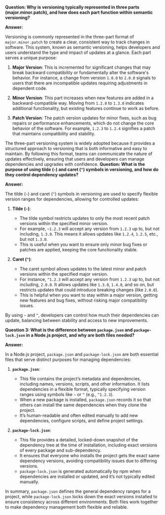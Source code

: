 **Question: Why is versioning typically represented in three parts (major.minor.patch), and how does each part function within semantic versioning?**

**Answer:**

Versioning is commonly represented in the three-part format of `major.minor.patch` to create a clear, consistent way to track changes in software. This system, known as semantic versioning, helps developers and users understand the type and impact of updates at a glance. Each part serves a unique purpose:

1. **Major Version**: This is incremented for significant changes that may break backward compatibility or fundamentally alter the software's behavior. For instance, a change from version `1.0.0` to `2.0.0` signals to users that there are incompatible updates requiring adjustments in dependent code.

2. **Minor Version**: This part increases when new features are added in a backward-compatible way. Moving from `1.2.0` to `1.3.0` indicates additional functionality, but existing features continue to work as before.

3. **Patch Version**: The patch version updates for minor fixes, such as bug repairs or performance enhancements, which do not change the core behavior of the software. For example, `1.2.3` to `1.2.4` signifies a patch that maintains compatibility and stability.

The three-part versioning system is widely adopted because it provides a structured approach to versioning that is both informative and easy to maintain. By following this format, teams can communicate the nature of updates effectively, ensuring that users and developers can manage dependencies and upgrades with confidence.
**Question: What is the purpose of using tilde (`~`) and caret (`^`) symbols in versioning, and how do they control dependency updates?**

**Answer:**

The tilde (`~`) and caret (`^`) symbols in versioning are used to specify flexible version ranges for dependencies, allowing for controlled updates:

1. **Tilde (`~`)**:
   - The tilde symbol restricts updates to only the most recent patch versions within the specified minor version.
   - For example, `~1.2.3` will accept any version from `1.2.3` up to, but not including, `1.3.0`. This means it allows updates like `1.2.4`, `1.2.5`, etc., but not `1.3.0`.
   - This is useful when you want to ensure only minor bug fixes or patches are applied, keeping the core functionality stable.

2. **Caret (`^`)**:
   - The caret symbol allows updates to the latest minor and patch versions within the specified major version.
   - For instance, `^1.2.3` will accept any version from `1.2.3` up to, but not including, `2.0.0`. It allows updates like `1.3.0`, `1.4.0`, and so on, but restricts updates that could introduce breaking changes (like `2.0.0`).
   - This is helpful when you want to stay within a major version, getting new features and bug fixes, without risking major compatibility issues.

By using `~` and `^`, developers can control how much their dependencies can update, balancing between stability and access to new improvements.


**Question 3: What is the difference between `package.json` and `package-lock.json` in a Node.js project, and why are both files needed?**

**Answer:**

In a Node.js project, `package.json` and `package-lock.json` are both essential files that serve distinct purposes for managing dependencies:

1. **`package.json`**:
   - This file contains the project’s metadata and dependencies, including names, versions, scripts, and other information. It lists dependencies in a flexible format, typically specifying version ranges using symbols like `~` or `^` (e.g., `^1.2.3`).
   - When a new package is installed, `package.json` records it so that others can install the same dependencies when they clone the project.
   - It’s human-readable and often edited manually to add new dependencies, configure scripts, and define project settings.

2. **`package-lock.json`**:
   - This file provides a detailed, locked-down snapshot of the dependency tree at the time of installation, including exact versions of every package and sub-dependency.
   - It ensures that everyone who installs the project gets the exact same dependency versions, avoiding compatibility issues due to differing versions.
   - `package-lock.json` is generated automatically by npm when dependencies are installed or updated, and it’s not typically edited manually.

In summary, `package.json` defines the general dependency ranges for a project, while `package-lock.json` locks down the exact versions installed to ensure consistency across different environments. Both files work together to make dependency management both flexible and reliable.
